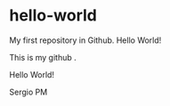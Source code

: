 # hello-world
My first repository in Github. Hello World!

This is my github .

Hello World!

Sergio PM
